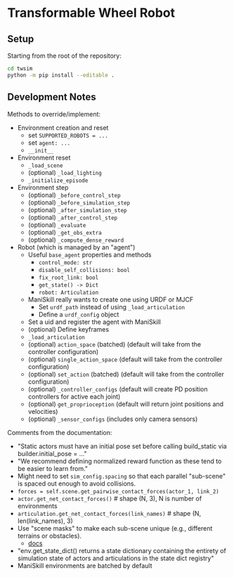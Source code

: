 # Transformable Wheel Robot

## Setup

Starting from the root of the repository:

```bash
cd twsim
python -m pip install --editable .
```

## Development Notes

Methods to override/implement:

- Environment creation and reset
  - set `SUPPORTED_ROBOTS = ...`
  - set `agent: ...`
  - `__init__`
- Environment reset
  - `_load_scene`
  - (optional) `_load_lighting`
  - `_initialize_episode`
- Environment step
  - (optional) `_before_control_step`
  - (optional) `_before_simulation_step`
  - (optional) `_after_simulation_step`
  - (optional) `_after_control_step`
  - (optional) `_evaluate`
  - (optional) `_get_obs_extra`
  - (optional) `_compute_dense_reward`
- Robot (which is managed by an "agent")
  - Useful `base_agent` properties and methods
    - `control_mode: str`
    - `disable_self_collisions: bool`
    - `fix_root_link: bool`
    - `get_state() -> Dict`
    - `robot: Articulation`
  - ManiSkill really wants to create one using URDF or MJCF
    - Set `urdf_path` instead of using `_load_articulation`
    - Define a `urdf_config` object
  - Set a uid and register the agent with ManiSkill
  - (optional) Define keyframes
  - `_load_articulation`
  - (optional) `action_space` (batched) (default will take from the controller configuration)
  - (optional) `single_action_space` (default will take from the controller configuration)
  - (optional) `set_action` (batched) (default will take from the controller configuration)
  - (optional) `_controller_configs` (default will create PD position controllers for active each joint)
  - (optional) `get_proprioception` (default will return joint positions and velocities)
  - (optional) `_sensor_configs` (includes only camera sensors)

Comments from the documentation:

- "Static actors must have an initial pose set before calling build_static via builder.initial_pose = ..."
- "We recommend defining normalized reward function as these tend to be easier to learn from."
- Might need to set `sim_config.spacing` so that each parallel "sub-scene" is spaced out enough to avoid collisions.
- `forces = self.scene.get_pairwise_contact_forces(actor_1, link_2)`
- `actor.get_net_contact_forces()` # shape (N, 3), N is number of environments
- `articulation.get_net_contact_forces(link_names)` # shape (N, len(link_names), 3)
- Use "scene masks" to make each sub-scene unique (e.g., different terrains or obstacles).
  - [docs](https://maniskill.readthedocs.io/en/latest/user_guide/tutorials/custom_tasks/advanced.html#scene-masks)
- "env.get_state_dict() returns a state dictionary containing the entirety of simulation state of actors and articulations in the state dict registry"
- ManiSkill environments are batched by default
